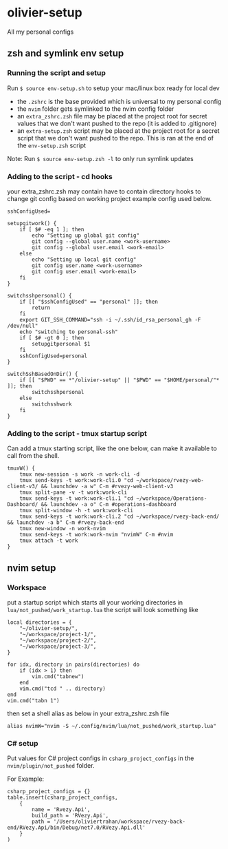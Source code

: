# olivier-setup

All my personal configs

## zsh and symlink env setup

### Running the script and setup

Run `$ source env-setup.sh` to setup your mac/linux box ready for local dev

- the `.zshrc` is the base provided which is universal to my personal config
- the `nvim` folder gets symlinked to the nvim config folder
- an `extra_zshrc.zsh` file may be placed at the project root for secret values that we don't want pushed to the repo (it is added to .gitignore)
- an `extra-setup.zsh` script may be placed at the project root for a secret script that we don't want pushed to the repo. This is ran at the end of the `env-setup.zsh` script

Note: Run `$ source env-setup.zsh -l` to only run symlink updates

### Adding to the script - cd hooks

your extra_zshrc.zsh may contain have to contain directory hooks to change git config based on working project example config used below.

```
sshConfigUsed=

setupgitwork() {
    if [ $# -eq 1 ]; then
        echo "Setting up global git config"
        git config --global user.name <work-username>
        git config --global user.email <work-email>
    else 
        echo "Setting up local git config"
        git config user.name <work-username>
        git config user.email <work-email>
    fi
}

switchsshpersonal() {
    if [[ "$sshConfigUsed" == "personal" ]]; then
        return
    fi
	export GIT_SSH_COMMAND="ssh -i ~/.ssh/id_rsa_personal_gh -F /dev/null"
    echo "switching to personal-ssh"
    if [ $# -gt 0 ]; then
    	setupgitpersonal $1
    fi
    sshConfigUsed=personal
}

switchSshBasedOnDir() {
    if [[ "$PWD" == *"/olivier-setup" || "$PWD" == "$HOME/personal/"* ]]; then
        switchsshpersonal
    else
        switchsshwork
    fi
}
```

### Adding to the script - tmux startup script

Can add a tmux starting script, like the one below, can make it available to call from the shell.

```
tmuxW() {
    tmux new-session -s work -n work-cli -d
    tmux send-keys -t work:work-cli.0 "cd ~/workspace/rvezy-web-client-v3/ && launchdev -a w" C-m #rvezy-web-client-v3
    tmux split-pane -v -t work:work-cli
    tmux send-keys -t work:work-cli.1 "cd ~/workspace/Operations-Dashboard/ && launchdev -a o" C-m #operations-dashboard
    tmux split-window -h -t work:work-cli
    tmux send-keys -t work:work-cli.2 "cd ~/workspace/rvezy-back-end/ && launchdev -a b" C-m #rvezy-back-end
    tmux new-window -n work-nvim 
    tmux send-keys -t work:work-nvim "nvimW" C-m #nvim
    tmux attach -t work
}
```

## nvim setup

### Workspace

put a startup script which starts all your working directories in `lua/not_pushed/work_startup.lua`
the script will look something like 

```
local directories = {
    "~/olivier-setup/",
    "~/workspace/project-1/",
	"~/workspace/project-2/",
    "~/workspace/project-3/",
}

for idx, directory in pairs(directories) do
    if (idx > 1) then
        vim.cmd("tabnew")
    end
    vim.cmd("tcd " .. directory)
end
vim.cmd("tabn 1")
```

then set a shell alias as below in your extra_zshrc.zsh file

```
alias nvimW="nvim -S ~/.config/nvim/lua/not_pushed/work_startup.lua"
```

### C# setup

Put values for C# project configs in `csharp_project_configs` in the `nvim/plugin/not_pushed` folder. 

For Example:

```
csharp_project_configs = {}
table.insert(csharp_project_configs,
	{
        name = 'Rvezy.Api',
        build_path = 'RVezy.Api',
        path = '/Users/oliviertrahan/workspace/rvezy-back-end/RVezy.Api/bin/Debug/net7.0/RVezy.Api.dll'
    }
)
```
